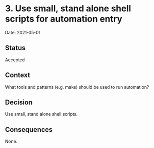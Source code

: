 # 3. Use small, stand alone shell scripts for automation entry

Date: 2021-05-01

## Status

Accepted

## Context

What tools and patterns (e.g. make) should be used to run automation?

## Decision

Use small, stand alone shell scripts.

## Consequences

None.
